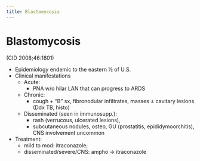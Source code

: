 ```yaml
---
title: Blastomycosis
---
```


# Blastomycosis

(CID 2008;46:1801)

- Epidemiology endemic to the eastern ½ of U.S.
- Clinical manifestations
  - Acute:
    - PNA w/o hilar LAN that can progress to ARDS
  - Chronic:
    - cough + “B” sx, fibronodular infiltrates, masses ± cavitary lesions (Ddx TB, histo)
  - Disseminated (seen in immunosupp.):
    - rash (verrucous, ulcerated lesions),
    - subcutaneous nodules, osteo, GU (prostatitis, epididymoorchitis), CNS involvement uncommon
- Treatment:
  - mild to mod: itraconazole;
  - disseminated/severe/CNS: ampho → itraconazole
